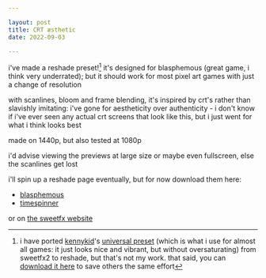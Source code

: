 ```yaml
---

layout: post
title: CRT æsthetic
date: 2022-09-03

---
```


i've made a reshade preset![^1] it's designed for blasphemous (great game,
i think very underrated); but it should work for most pixel art games with just
a change of resolution

with scanlines, bloom and frame blending, it's inspired by crt's rather than
slavishly imitating: i've gone for aestheticity over authenticity - i don't
know if i've ever seen any actual crt screens that look like this, but i just
went for what i think looks best

made on 1440p, but also tested at 1080p

i'd advise viewing the previews at large size or maybe even fullscreen, else the scanlines get lost

i'll spin up a reshade page eventually, but for now download them here:

* <a href="/assets/text/reshade/blasphemous-crt-aesthetic.ini" download>blasphemous</a>
* <a href="/assets/text/reshade/timespinner-crt-aesthetic.ini" download>timespinner</a>

or on [the sweetfx website](https://sfx.thelazy.net/games/preset/12125/)

[^1]: i have ported [kennykid](https://sfx.thelazy.net/users/u/Kennykid/)'s [universal preset](https://sfx.thelazy.net/users/u/Kennykid/) (which is what i use for almost all games: it just looks nice and vibrant, but without oversaturating) from sweetfx2 to reshade, but that's not my work. that said, you can <a href="/assets/text/reshade/kennykids-universal-preset.ini" download> download it here</a> to save others the same effort
